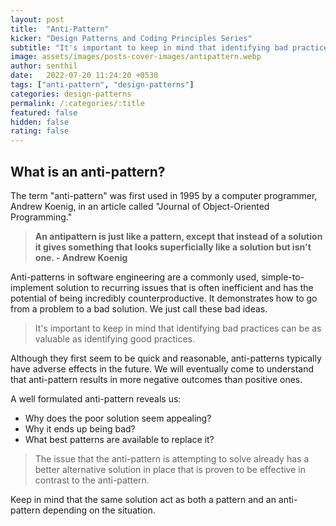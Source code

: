 ```yaml
---
layout: post
title:  "Anti-Pattern"
kicker: "Design Patterns and Coding Principles Series"
subtitle: "It's important to keep in mind that identifying bad practices can be as valuable as identifying good practices."
image: assets/images/posts-cover-images/antipattern.webp
author: senthil
date:   2022-07-20 11:24:20 +0530
tags: ["anti-pattern", "design-patterns"]
categories: design-patterns
permalink: /:categories/:title
featured: false
hidden: false
rating: false
---
```


## What is an anti-pattern?
The term "anti-pattern" was first used in 1995 by a computer programmer, Andrew Koenig, in an article called "Journal of Object-Oriented Programming."

> **An antipattern is just like a pattern, except that instead of a solution it gives something that looks superficially like a solution but isn't one. - Andrew Koenig**

Anti-patterns in software engineering are a commonly used, simple-to-implement solution to recurring issues that is often inefficient and has the potential of being incredibly counterproductive. It demonstrates how to go from a problem to a bad solution. We just call these bad ideas.

> It's important to keep in mind that identifying bad practices can be as valuable as identifying good practices.

Although they first seem to be quick and reasonable, anti-patterns typically have adverse effects in the future. We will eventually come to understand that anti-pattern results in more negative outcomes than positive ones.

A well formulated anti-pattern reveals us:

- Why does the poor solution seem appealing?
- Why it ends up being bad?
- What best patterns are available to replace it?

> The issue that the anti-pattern is attempting to solve already has a better alternative solution in place that is proven to be effective in contrast to the anti-pattern.

Keep in mind that the same solution act as both a pattern and an anti-pattern depending on the situation.